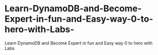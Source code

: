 # Learn-DynamoDB-and-Become-Expert-in-fun-and-Easy-way-0-to-hero-with-Labs-
Learn DynamoDB and Become Expert in fun and Easy way 0 to hero with Labs  

